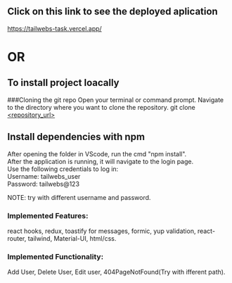 ## Click on this link to see the deployed aplication

https://tailwebs-task.vercel.app/

# OR

## To install project loacally

###Cloning the git repo
Open your terminal or command prompt.
Navigate to the directory where you want to clone the repository.
	git clone [<repository_url> ](https://github.com/ketan-paunikar/tailwebs-task.git)

## Install dependencies with npm

After opening the folder in VScode, run the cmd "npm install".\
After the application is running, it will navigate to the login page.\
Use the following credentials to log in:\
Username: tailwebs_user \
Password: tailwebs@123

NOTE: try with different username and password.

### Implemented Features: 

react hooks, redux, toastify for messages, formic, yup validation, react-router, tailwind, Material-UI, html/css.

### Implemented Functionality: 

Add User, Delete User, Edit user, 404PageNotFound(Try with ifferent path).
